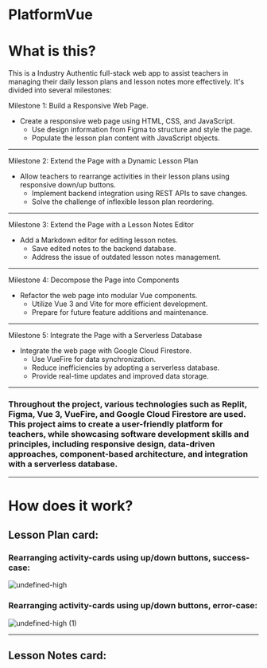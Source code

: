 # PlatformVue
# What is this? 
This is a Industry Authentic full-stack web app to assist teachers in managing their daily lesson plans and lesson notes more effectively. 
It's divided into several milestones:


Milestone 1: Build a Responsive Web Page.
- Create a responsive web page using HTML, CSS, and JavaScript.
  - Use design information from Figma to structure and style the page.
  - Populate the lesson plan content with JavaScript objects.
--------------------------------------------------
Milestone 2: Extend the Page with a Dynamic Lesson Plan
- Allow teachers to rearrange activities in their lesson plans using responsive down/up buttons.
  - Implement backend integration using REST APIs to save changes.
  - Solve the challenge of inflexible lesson plan reordering.
--------------------------------------------------
Milestone 3: Extend the Page with a Lesson Notes Editor
- Add a Markdown editor for editing lesson notes.
  - Save edited notes to the backend database.
  - Address the issue of outdated lesson notes management.
--------------------------------------------------
Milestone 4: Decompose the Page into Components
- Refactor the web page into modular Vue components.
  - Utilize Vue 3 and Vite for more efficient development.
  - Prepare for future feature additions and maintenance.
--------------------------------------------------
Milestone 5: Integrate the Page with a Serverless Database
- Integrate the web page with Google Cloud Firestore.
  - Use VueFire for data synchronization.
  - Reduce inefficiencies by adopting a serverless database.
  - Provide real-time updates and improved data storage.
--------------------------------------------------
### Throughout the project, various technologies such as Replit, Figma, Vue 3, VueFire, and Google Cloud Firestore are used. This project aims to create a user-friendly platform for teachers, while showcasing software development skills and principles, including responsive design, data-driven approaches, component-based architecture, and integration with a serverless database.
--------------------------------------------------
# How does it work?

## Lesson Plan card: 
### Rearranging activity-cards using up/down buttons, success-case: 

![undefined-high](https://github.com/macleanl3vin/PlatformVue/assets/91438214/87122792-c6ca-4f98-9f3a-d58b3ea9ff1b)

### Rearranging activity-cards using up/down buttons, error-case:

![undefined-high (1)](https://github.com/macleanl3vin/PlatformVue/assets/91438214/70782fe8-7265-4b6f-9f7d-a0008bc32d50)

------------------------------------------------------------
## Lesson Notes card:
